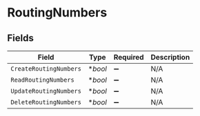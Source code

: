 # RoutingNumbers


## Fields

| Field                  | Type                   | Required               | Description            |
| ---------------------- | ---------------------- | ---------------------- | ---------------------- |
| `CreateRoutingNumbers` | **bool*                | :heavy_minus_sign:     | N/A                    |
| `ReadRoutingNumbers`   | **bool*                | :heavy_minus_sign:     | N/A                    |
| `UpdateRoutingNumbers` | **bool*                | :heavy_minus_sign:     | N/A                    |
| `DeleteRoutingNumbers` | **bool*                | :heavy_minus_sign:     | N/A                    |